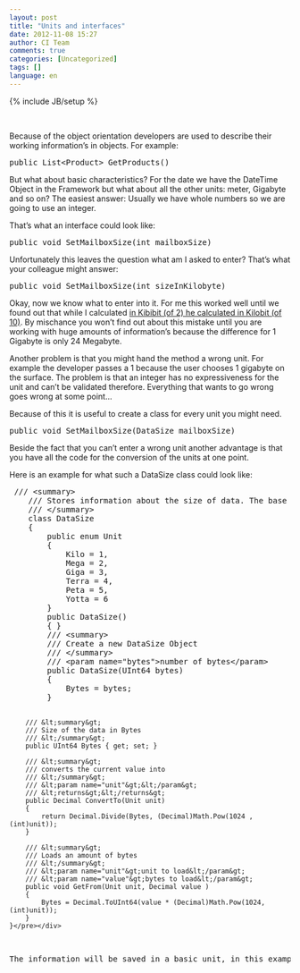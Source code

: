 ```yaml
---
layout: post
title: "Units and interfaces"
date: 2012-11-08 15:27
author: CI Team
comments: true
categories: [Uncategorized]
tags: []
language: en
---
```

{% include JB/setup %}
<p>&nbsp;</p> <p><b></b></p> <p>Because of the object orientation developers are used to describe their working information’s in objects. For example:</p> <div id="scid:812469c5-0cb0-4c63-8c15-c81123a09de7:5c259567-01db-4ac9-98e7-de5bff57c86c" class="wlWriterSmartContent" style="float: none; padding-bottom: 0px; padding-top: 0px; padding-left: 0px; margin: 0px; display: inline; padding-right: 0px"><pre class="c#" name="code">public List&lt;Product&gt; GetProducts()</pre></div>
<p>But what about basic characteristics? For the date we have the DateTime Object in the Framework but what about all the other units: meter, Gigabyte and so on? The easiest answer: Usually we have whole numbers so we are going to use an integer.</p>
<p>That’s what an interface could look like:</p>
<div id="scid:812469c5-0cb0-4c63-8c15-c81123a09de7:2b7c53a2-4fac-47b4-b65a-732d7c46f92f" class="wlWriterSmartContent" style="float: none; padding-bottom: 0px; padding-top: 0px; padding-left: 0px; margin: 0px; display: inline; padding-right: 0px"><pre class="c#" name="code">public void SetMailboxSize(int mailboxSize)</pre></div>
<p>Unfortunately this leaves the question what am I asked to enter? That’s what your colleague might answer:</p>
<div id="scid:812469c5-0cb0-4c63-8c15-c81123a09de7:64df532d-b5e3-42dd-896f-ed60e9073ea6" class="wlWriterSmartContent" style="float: none; padding-bottom: 0px; padding-top: 0px; padding-left: 0px; margin: 0px; display: inline; padding-right: 0px"><pre class="c#" name="code">public void SetMailboxSize(int sizeInKilobyte)</pre></div>
<p>Okay, now we know what to enter into it. For me this worked well until we found out that while I calculated <a href="http://de.wikipedia.org/wiki/Bit">in Kibibit (of 2) he calculated in Kilobit (of 10)</a>. By mischance you won’t find out about this mistake until you are working with huge amounts of information’s because the difference for 1 Gigabyte is only 24 Megabyte.</p>
<p>Another problem is that you might hand the method a wrong unit. For example the developer passes a 1 because the user chooses 1 gigabyte on the surface. The problem is that an integer has no expressiveness for the unit and can’t be validated therefore. Everything that wants to go wrong goes wrong at some point…</p>
<p>Because of this it is useful to create a class for every unit you might need.</p>
<div id="scid:812469c5-0cb0-4c63-8c15-c81123a09de7:32582d50-0d2f-48bf-9b79-2f5957bc0671" class="wlWriterSmartContent" style="float: none; padding-bottom: 0px; padding-top: 0px; padding-left: 0px; margin: 0px; display: inline; padding-right: 0px"><pre class="c#" name="code">public void SetMailboxSize(DataSize mailboxSize)</pre></div>
<p>Beside the fact that you can’t enter a wrong unit another advantage is that you have all the code for the conversion of the units at one point.</p>
<p>Here is an example for what such a DataSize class could look like:</p>
<div id="scid:812469c5-0cb0-4c63-8c15-c81123a09de7:c673090f-fe36-4cbc-a093-2bb8e25dd1da" class="wlWriterSmartContent" style="float: none; padding-bottom: 0px; padding-top: 0px; padding-left: 0px; margin: 0px; display: inline; padding-right: 0px"><pre class="c#" name="code"> /// &lt;summary&gt;
    /// Stores information about the size of data. The base unit is Byte, multiples are expressed in powers of 2.
    /// &lt;/summary&gt;
    class DataSize
    {
        public enum Unit
        {
            Kilo = 1,
            Mega = 2,
            Giga = 3,
            Terra = 4,
            Peta = 5,
            Yotta = 6
        }
        public DataSize()
        { }
        /// &lt;summary&gt;
        /// Create a new DataSize Object
        /// &lt;/summary&gt;
        /// &lt;param name="bytes"&gt;number of bytes&lt;/param&gt;
        public DataSize(UInt64 bytes)
        {
            Bytes = bytes;
        }

        /// &lt;summary&gt;
        /// Size of the data in Bytes
        /// &lt;/summary&gt;
        public UInt64 Bytes { get; set; }

        /// &lt;summary&gt;
        /// converts the current value into
        /// &lt;/summary&gt;
        /// &lt;param name="unit"&gt;&lt;/param&gt;
        /// &lt;returns&gt;&lt;/returns&gt;
        public Decimal ConvertTo(Unit unit)
        {
            return Decimal.Divide(Bytes, (Decimal)Math.Pow(1024 ,(int)unit));
        }

        /// &lt;summary&gt;
        /// Loads an amount of bytes
        /// &lt;/summary&gt;
        /// &lt;param name="unit"&gt;unit to load&lt;/param&gt;
        /// &lt;param name="value"&gt;bytes to load&lt;/param&gt;
        public void GetFrom(Unit unit, Decimal value )
        {
            Bytes = Decimal.ToUInt64(value * (Decimal)Math.Pow(1024, (int)unit));
        }
    }</pre></div>
<p>The information will be saved in a basic unit, in this example Byte, and converted into every possible other unit. It’s important that every real unit has an own data type that makes sure what it is about.</p>
